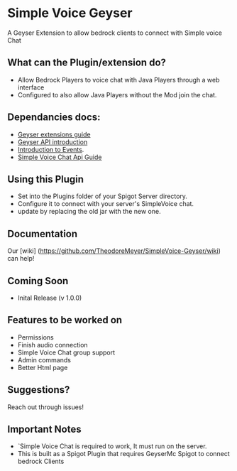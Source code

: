# Simple Voice Geyser
A Geyser Extension to allow bedrock clients to connect with Simple voice Chat

## What can the Plugin/extension do?
- Allow Bedrock Players to voice chat with Java Players through a web interface
- Configured to also allow Java Players without the Mod join the chat.
  
## Dependancies docs:
- [Geyser extensions guide](https://wiki.geysermc.org/geyser/extensions/)
- [Geyser API introduction](https://wiki.geysermc.org/geyser/api/)
- [Introduction to Events](https://wiki.geysermc.org/geyser/events).
- [Simple Voice Chat Api Guide](https://modrepo.de/minecraft/voicechat/api/overview)

## Using this Plugin
- Set into the Plugins folder of your Spigot Server directory.
- Configure it to connect with your server's SimpleVoice chat.
- update by replacing the old jar with the new one.

## Documentation
Our [wiki] (https://github.com/TheodoreMeyer/SimpleVoice-Geyser/wiki) can help!

## Coming Soon
- Inital Release (v 1.0.0)

## Features to be worked on
- Permissions
- Finish audio connection
- Simple Voice Chat group support
- Admin commands
- Better Html page

## Suggestions?
Reach out through issues!

## Important Notes
- `Simple Voice Chat is required to work, It must run on the server.
- This is built as a Spigot Plugin that requires GeyserMc Spigot to connect bedrock Clients

